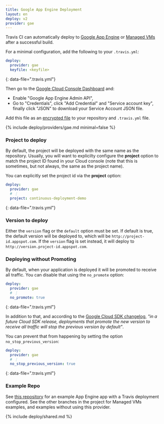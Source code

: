 ```yaml
---
title: Google App Engine Deployment
layout: en
deploy: v2
provider: gae
---
```


Travis CI can automatically deploy to [Google App Engine](https://cloud.google.com/appengine/docs) or [Managed VMs](https://cloud.google.com/appengine/docs/managed-vms/) after a successful build.

For a minimal configuration, add the following to your `.travis.yml`:

```yaml
deploy:
  provider: gae
  keyfile: <keyfile>
```
{: data-file=".travis.yml"}

Then go to the [Google Cloud Console Dashboard](http://console.developers.google.com) and:

* Enable "Google App Engine Admin API",
* Go to "Credentials", click "Add Credential" and "Service account key", finally click "JSON" to download your Service Account JSON file.

Add this file as an [encrypted file](/user/encrypting-files/) to your repository and `.travis.yml` file.

{% include deploy/providers/gae.md minimal=false %}

### Project to deploy

By default, the project will be deployed with the same name as the repository.
Usually, you will want to explicilty configure the **project** option to match
the project ID found in your Cloud console (note that this is sometimes, but
not always, the same as the project name).

You can explicitly set the project id via the **project** option:

```yaml
deploy:
  provider: gae
  # ⋮
  project: continuous-deployment-demo
```
{: data-file=".travis.yml"}

### Version to deploy

Either the `version` flag or the `default` option must be set. If default
is true, the default version will be deployed to, which will be
`http://project-id.appspot.com`. If the `version` flag is set instead, it will
deploy to `http://version.project-id.appspot.com`.

### Deploying without Promoting

By default, when your application is deployed it will be promoted to receive
all traffic. You can disable that using the `no_promote` option:

```yaml
deploy:
  provider: gae
  # ⋮
  no_promote: true
```
{: data-file=".travis.yml"}

In addition to that, and according to the [Google Cloud SDK changelog](https://cloud.google.com/sdk/release_notes#0981_20151007),
*"in a future Cloud SDK release, deployments that promote the new version to
receive all traffic will stop the previous version by default"*.

You can prevent that from happening by setting the option `no_stop_previous_version`:

```yaml
deploy:
  provider: gae
  # ⋮
  no_stop_previous_version: true
```
{: data-file=".travis.yml"}

### Example Repo

See [this repository](https://github.com/googlecloudplatform/continuous-deployment-demo/tree/appengine_travis_deploy)
for an example App Engine app with a Travis deployment configured. See the
other branches in the project for Managed VMs examples, and examples without
using this provider.

{% include deploy/shared.md %}
